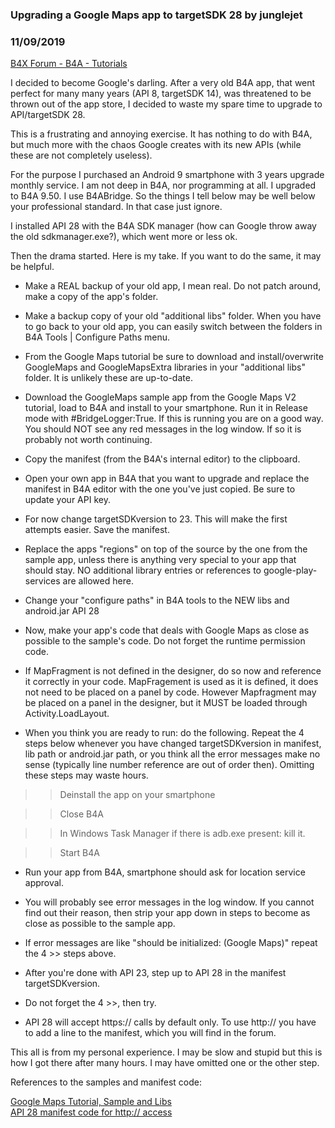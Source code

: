 ### Upgrading a Google Maps app to targetSDK 28 by junglejet
### 11/09/2019
[B4X Forum - B4A - Tutorials](https://www.b4x.com/android/forum/threads/111242/)

I decided to become Google's darling. After a very old B4A app, that went perfect for many many years (API 8, targetSDK 14), was threatened to be thrown out of the app store, I decided to waste my spare time to upgrade to API/targetSDK 28.  
  
This is a frustrating and annoying exercise. It has nothing to do with B4A, but much more with the chaos Google creates with its new APIs (while these are not completely useless).  
  
For the purpose I purchased an Android 9 smartphone with 3 years upgrade monthly service. I am not deep in B4A, nor programming at all. I upgraded to B4A 9.50. I use B4ABridge. So the things I tell below may be well below your professional standard. In that case just ignore.  
  
I installed API 28 with the B4A SDK manager (how can Google throw away the old sdkmanager.exe?), which went more or less ok.  
  
Then the drama started. Here is my take. If you want to do the same, it may be helpful.  
  
- Make a REAL backup of your old app, I mean real. Do not patch around, make a copy of the app's folder.  
  
- Make a backup copy of your old "additional libs" folder. When you have to go back to your old app, you can easily switch between the folders in B4A Tools | Configure Paths menu.  
  
- From the Google Maps tutorial be sure to download and install/overwrite GoogleMaps and GoogleMapsExtra libraries in your "additional libs" folder. It is unlikely these are up-to-date.  
  
- Download the GoogleMaps sample app from the Google Maps V2 tutorial, load to B4A and install to your smartphone. Run it in Release mode with #BridgeLogger:True. If this is running you are on a good way. You should NOT see any red messages in the log window. If so it is probably not worth continuing.  
  
- Copy the manifest (from the B4A's internal editor) to the clipboard.  
  
- Open your own app in B4A that you want to upgrade and replace the manifest in B4A editor with the one you've just copied. Be sure to update your API key.  
  
- For now change targetSDKversion to 23. This will make the first attempts easier. Save the manifest.  
  
- Replace the apps "regions" on top of the source by the one from the sample app, unless there is anything very special to your app that should stay. NO additional library entries or references to google-play-services are allowed here.  
  
- Change your "configure paths" in B4A tools to the NEW libs and android.jar API 28  
  
- Now, make your app's code that deals with Google Maps as close as possible to the sample's code. Do not forget the runtime permission code.  
  
- If MapFragment is not defined in the designer, do so now and reference it correctly in your code. MapFragement is used as it is defined, it does not need to be placed on a panel by code. However Mapfragment may be placed on a panel in the designer, but it MUST be loaded through Activity.LoadLayout.  
  
- When you think you are ready to run: do the following. Repeat the 4 steps below whenever you have changed targetSDKversion in manifest, lib path or android.jar path, or you think all the error messages make no sense (typically line number reference are out of order then). Omitting these steps may waste hours.  
  
>> Deinstall the app on your smartphone  
  
>> Close B4A  
  
>> In Windows Task Manager if there is adb.exe present: kill it.  
  
>> Start B4A  
  
- Run your app from B4A, smartphone should ask for location service approval.  
  
- You will probably see error messages in the log window. If you cannot find out their reason, then strip your app down in steps to become as close as possible to the sample app.  
  
- If error messages are like "should be initialized: (Google Maps)" repeat the 4 >> steps above.  
  
- After you're done with API 23, step up to API 28 in the manifest targetSDKversion.  
  
- Do not forget the 4 >>, then try.  
  
- API 28 will accept https:// calls by default only. To use http:// you have to add a line to the manifest, which you will find in the forum.  
  
This all is from my personal experience. I may be slow and stupid but this is how I got there after many hours. I may have omitted one or the other step.  
  
References to the samples and manifest code:  
  
[Google Maps Tutorial, Sample and Libs](https://www.b4x.com/android/forum/threads/google-maps.63930/)  
[API 28 manifest code for http:// access](https://www.b4x.com/android/forum/threads/android-jar-targetsdkversion-minsdkversion.87610/)